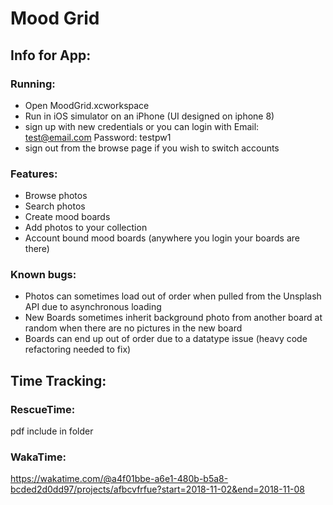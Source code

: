 # Mood Grid

## Info for App:

### Running:
- Open MoodGrid.xcworkspace
- Run in iOS simulator on an iPhone (UI designed on iphone 8)
- sign up with new credentials or you can login with Email: test@email.com Password: testpw1
- sign out from the browse page if you wish to switch accounts

### Features:
- Browse photos
- Search photos
- Create mood boards
- Add photos to your collection
- Account bound mood boards (anywhere you login your boards are there)

### Known bugs:
- Photos can sometimes load out of order when pulled from the Unsplash API due to asynchronous loading
- New Boards sometimes inherit background photo from another board at random when there are no pictures in the new board
- Boards can end up out of order due to a datatype issue (heavy code refactoring needed to fix)

## Time Tracking:

### RescueTime:
pdf include in folder

### WakaTime:
https://wakatime.com/@a4f01bbe-a6e1-480b-b5a8-bcded2d0dd97/projects/afbcvfrfue?start=2018-11-02&end=2018-11-08
